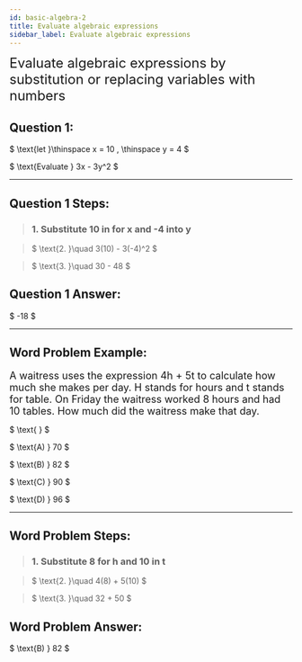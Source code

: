 ```yaml
---
id: basic-algebra-2
title: Evaluate algebraic expressions
sidebar_label: Evaluate algebraic expressions
---
```


<font size="5">Evaluate algebraic expressions by substitution or replacing variables with numbers</font>

## Question 1:

$
\text{let  }\thinspace x = 10 , \thinspace y = 4 
$

$
\text{Evaluate } 3x - 3y^2 
$

---

## Question 1 Steps:

> ### 1. Substitute 10 in for x and -4 into y

> $
> \text{2. }\quad 3(10) - 3(-4)^2
>$

> $
> \text{3. }\quad 30 - 48
>$

## Question 1 Answer:

$
 -18
$

---

## Word Problem Example:

<font size="4">A waitress uses the expression 4h + 5t to calculate how much she makes per day. H stands for hours and t stands for table. On Friday the waitress worked 8 hours and had 10 tables. How much did the waitress make that day.</font>

<!-- acts like a space -->

$
\text{ }
$

$
 \text{A) } 70
$

$
\text{B) } 82
$

$
\text{C) } 90
$

$
\text{D) } 96
$

---

## Word Problem Steps:

> ### 1. Substitute 8 for h and 10 in t

> $
> \text{2. }\quad 4(8) + 5(10)
>$

> $
> \text{3. }\quad 32 + 50
>$

## Word Problem Answer:

$
\text{B) } 82
$
